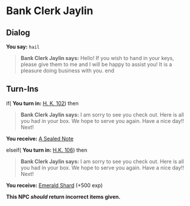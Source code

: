 # Bank Clerk Jaylin
## Dialog

**You say:** `hail`



>**Bank Clerk Jaylin says:** Hello! If you wish to hand in your keys, please give them to me and I will be happy to assist you! It is a pleasure doing business with you.
end

## Turn-Ins




if( **You turn in:** [H. K.  102](/item/12143)) then


>**Bank Clerk Jaylin says:** I am sorry to see you check out. Here is all you had in your box. We hope to serve you again. Have a nice day!! Next!


 **You receive:**  [A Sealed Note](/item/18936) 

elseif( **You turn in:** [H.K. 106](/item/12193)) then


>**Bank Clerk Jaylin says:** I am sorry to see you check out. Here is all you had in your box. We hope to serve you again. Have a nice day!! Next!


 **You receive:**  [Emerald Shard](/item/13323) (+500 exp)

**This NPC *should* return incorrect items given.**
